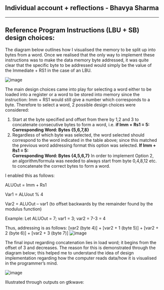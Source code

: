 ## Individual account + reflections - Bhavya Sharma
-----------------------------------------------------------------------------------------------------------------------------------------------------------------------

## Reference Program Instructions (LBU + SB) design choices:

The diagram below outlines how I visualised the memory to be split up into bytes from a word. Once we realised that the only way to implement these instructions was to make the data memory byte addressed, it was quite clear that the specific byte to be addressed would simply be the value of the Immediate + RS1 in the case of an LBU. 

![image](https://user-images.githubusercontent.com/107200668/207979183-85bfd8e8-b6cb-4563-91b3-6078d16bddd5.png)

The main design choices came into play for selecting a word either to be loaded into a register or a word to be stored into memory since the instruction: Imm + RS1 would still give a number which corresponds to a byte. 
Therefore to select a word, 2 possible design choices were considered: 

1.	Start at the byte specified and offset from there by 1,2 and 3 to concatenate consecutive bytes to form a word, i.e. **if Imm + Rs1 = 5: 
Corresponding Word: Bytes {5,6,7,8}**
2.	Regardless of which byte was selected, the word selected should correspond to the word indicated in the table above; since this matched the previous word addressing format this option was selected.
**If Imm + Rs1 = 5:  
Corresponding Word: Bytes {4,5,6,7}**
In order to implement Option 2, an algorithm/formula was needed to always start from byte 0,4,8,12 etc. to concatenate the correct bytes to form a word. 

I enabled this as follows: 

ALUOut = Imm + Rs1

Var1 = ALUout % 4

Var2 = ALUOut – var1 (to offset backwards by the remainder found by the modulus function) 

Example: 
Let ALUOut = 7; var1 = 3; var2 = 7-3 = 4

Thus, addressing is as follows: [var2 (byte 4)] + [var2 + 1 (byte 5)] + [var2 + 2 (byte 6)] + [var2 + 3 (byte 7)]
![image](https://user-images.githubusercontent.com/107200668/207979275-3957d3a6-3f22-44ce-aef2-8191b07912bf.png)

The final input regarding concatenation lies in load word; it begins from the offset of 3 and decreases. The reason for this is demonstrated through the diagram below; this helped me to understand the idea of design implementation regarding how the computer reads data/how it is visualised in the programmer’s mind. 

![image](https://user-images.githubusercontent.com/107200668/207979469-b00fde20-1a0d-4ed4-b4dc-08f12ce2dd11.png)

Illustrated through outputs on gtkwave: 
